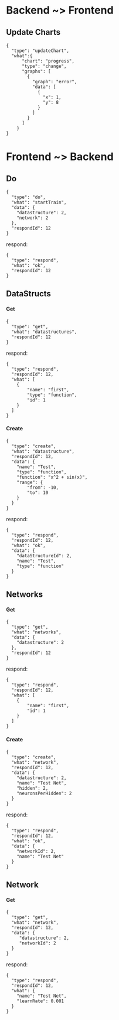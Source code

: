 # Backend ~> Frontend
## Update Charts
```
{
  "type": "updateChart",
  "what":{
      "chart": "progress",
      "type": "change",
      "graphs": [
        {
          "graph": "error",
          "data": [
            {
              "x": 1,
              "y": 8
            }
          ]
        }
      ]
    }
}
```


# Frontend ~> Backend
## Do
```
{
  "type": "do",
  "what": "startTrain",
  "data": {
    "datastructure": 2,
    "network": 2
  },
  "respondId": 12
}
```
respond:
```
{
  "type": "respond",
  "what": "ok",
  "respondId": 12
}
```


## DataStructs
#### Get
```
{
  "type": "get",
  "what": "datastructures",
  "respondId": 12
}
```
respond:
```
{
  "type": "respond",
  "respondId": 12,
  "what": [
    {
        "name": "first",
        "type": "function",
        "id": 1
    }
  ]
}
```
#### Create
```
{
  "type": "create",
  "what": "datastructure",
  "respondId": 12,
  "data": {
    "name": "Test",
    "type": "function",
    "function": "x^2 + sin(x)",
    "range": {
        "from": -10,
        "to": 10
    }
  }
}
```
respond:
```
{
  "type": "respond",
  "respondId": 12,
  "what": "ok",
  "data": {
    "dataStructureId": 2,
    "name": "Test",
    "type": "function"
  }
}
```



## Networks
#### Get
```
{
  "type": "get",
  "what": "networks",
  "data": {
    "datastructure": 2
  },
  "respondId": 12
}
```
respond:
```
{
  "type": "respond",
  "respondId": 12,
  "what": [
    {
        "name": "first",
        "id": 1
    }
  ]
}
```
#### Create
```
{
  "type": "create",
  "what": "network",
  "respondId": 12,
  "data": {
    "datastructure": 2,
    "name": "Test Net",
    "hidden": 2,
    "neuronsPerHidden": 2
  }
}
```
respond:
```
{
  "type": "respond",
  "respondId": 12,
  "what": "ok",
  "data": {
    "networkId": 2,
    "name": "Test Net"
  }
}
```


## Network
#### Get
```
{
  "type": "get",
  "what": "network",
  "respondId": 12,
  "data": {
     "datastructure": 2,
     "networkId": 2
  }
}
```
respond:
```
{
  "type": "respond",
  "respondId": 12,
  "what": {
    "name": "Test Net",
    "learnRate": 0.001
  }
}
```